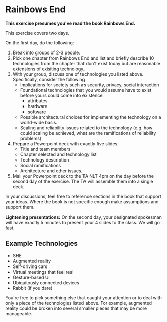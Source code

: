# Rainbows End

__This exercise presumes you've read the book Rainbows End.__

This exercise covers two days. 

On the first day, do the following:

1. Break into groups of 2-3 people.
2. Pick one chapter from Rainbows End and list and briefly describe 10 technologies from the chapter that don't exist today but are reasonable extensions of exisiting technology. 
3. With your group, discuss one of technologies you listed above. Specifically, consider the following:
	- Implications for society such as security, privacy, social interaction
	- Foundational technologies that you would assume have to exist before yours could come into existence.
		- attributes
		- hardware
		- software
	- Possible architectural choices for implementing the technology on a world-wide basis. 
	- Scaling and reliability issues related to the technology (e.g. how could scaling be achieved, what are the ramifications of reliability problems)
4. Prepare a Powerpoint deck with exactly five slides:
	- Title and team members
	- Chapter selected and technology list
	- Technology description
	- Social ramifications
	- Architecture and other issues. 
5. Mail your Powerpoint deck to the TA NLT 4pm on the day before the second day of the exercise. The TA will assemble them into a single deck. 

In your discussions, feel free to reference sections in the book that support your ideas. Where the book is not specific enough make assumptions and support them. 

__Lightening presentations:__ On the second day, your designated spokesman will have exactly 5 minutes to present your 4 slides to the class.  We will go fast. 

## Example Technologies

* SHE
* Augmented reality
* Self-driving cars
* Virtual meetings that feel real
* Gesture-based UI
* Ubiquitously connected devices
* Rabbit (if you dare)

You're free to pick something else that caught your attention or to deal with only a piece of the technologies listed above. For example, augmented reality could be broken into several smaller pieces that may be more manageable. 


